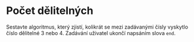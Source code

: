 # Počet dělitelných

Sestavte algoritmus, který zjistí, kolikrát se mezi zadávanými čísly vyskytlo číslo dělitelné 3 nebo 4. Zadávání uživatel ukončí napsáním slova `end`.
